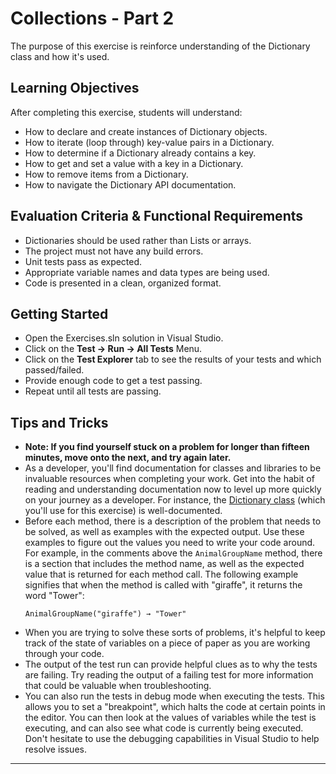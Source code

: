 # Collections - Part 2

The purpose of this exercise is reinforce understanding of the Dictionary class and how it's used.

## Learning Objectives

After completing this exercise, students will understand:

* How to declare and create instances of Dictionary objects.
* How to iterate (loop through) key-value pairs in a Dictionary.
* How to determine if a Dictionary already contains a key.
* How to get and set a value with a key in a Dictionary.
* How to remove items from a Dictionary.
* How to navigate the Dictionary API documentation.

## Evaluation Criteria & Functional Requirements

* Dictionaries should be used rather than Lists or arrays.
* The project must not have any build errors.
* Unit tests pass as expected.
* Appropriate variable names and data types are being used.
* Code is presented in a clean, organized format.

## Getting Started

* Open the Exercises.sln solution in Visual Studio.
* Click on the **Test -> Run -> All Tests** Menu.
* Click on the **Test Explorer** tab to see the results of your tests and which passed/failed.
* Provide enough code to get a test passing.
* Repeat until all tests are passing.

## Tips and Tricks

* **Note: If you find yourself stuck on a problem for longer than fifteen minutes, move onto the next, and try again later.**
* As a developer, you'll find documentation for classes and libraries to be invaluable resources when completing your work. Get into the habit of reading and understanding documentation now to level up more quickly on your journey as a developer. For instance, the [Dictionary class][.net-core-dictionary-api-docs] (which you'll use for this exercise) is well-documented.
* Before each method, there is a description of the problem that needs to be solved, as well as examples with the expected output. Use these examples to figure out the values you need to write your code around. For example, in the comments above the `AnimalGroupName` method, there is a section that includes the method name, as well as the expected value that is returned for each method call. The following example signifies that when the method is called with "giraffe", it returns the word "Tower":
    ```
    AnimalGroupName("giraffe") → "Tower"
    ```
* When you are trying to solve these sorts of problems, it's helpful to keep track of the state of variables on a piece of paper as you are working through your code.
* The output of the test run can provide helpful clues as to why the tests are failing. Try reading the output of a failing test for more information that could be valuable when troubleshooting.
* You can also run the tests in debug mode when executing the tests. This allows you to set a "breakpoint", which halts the code at certain points in the editor. You can then look at the values of variables while the test is executing, and can also see what code is currently being executed. Don't hesitate to use the debugging capabilities in Visual Studio to help resolve issues.

---

[.net-core-dictionary-api-docs]: https://docs.microsoft.com/en-us/dotnet/api/system.collections.generic.dictionary-2?view=netcore-2.2